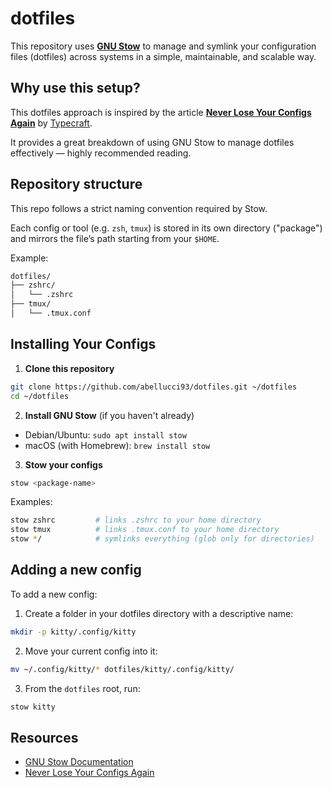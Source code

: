 # dotfiles

This repository uses **[GNU Stow](https://www.gnu.org/software/stow/)** to manage and symlink your configuration files (dotfiles) across systems in a simple, maintainable, and scalable way.

## Why use this setup?

This dotfiles approach is inspired by the article [**Never Lose Your Configs Again**](https://typecraft.dev/tutorial/never-lose-your-configs-again) by [Typecraft](https://typecraft.dev).

It provides a great breakdown of using GNU Stow to manage dotfiles effectively — highly recommended reading.

## Repository structure

This repo follows a strict naming convention required by Stow.

Each config or tool (e.g. `zsh`, `tmux`) is stored in its own directory ("package") and mirrors the file’s path starting from your `$HOME`.

Example:

```txt
dotfiles/
├── zshrc/
│   └── .zshrc
├── tmux/
│   └── .tmux.conf
```

## Installing Your Configs

1. **Clone this repository**

```bash
git clone https://github.com/abellucci93/dotfiles.git ~/dotfiles
cd ~/dotfiles
```

2. **Install GNU Stow** (if you haven't already)

* Debian/Ubuntu: `sudo apt install stow`
* macOS (with Homebrew): `brew install stow`

3. **Stow your configs**

```bash
stow <package-name>
```

Examples:

```bash
stow zshrc         # links .zshrc to your home directory
stow tmux          # links .tmux.conf to your home directory
stow */            # symlinks everything (glob only for directories)
```

## Adding a new config

To add a new config:

1. Create a folder in your dotfiles directory with a descriptive name:

```bash
mkdir -p kitty/.config/kitty
```

2. Move your current config into it:

```bash
mv ~/.config/kitty/* dotfiles/kitty/.config/kitty/
```

3. From the `dotfiles` root, run:

```bash
stow kitty
```

## Resources

* [GNU Stow Documentation](https://www.gnu.org/software/stow/)
* [Never Lose Your Configs Again](https://typecraft.dev/tutorial/never-lose-your-configs-again)
